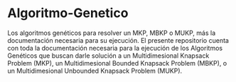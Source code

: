 # Algoritmo-Genetico
Los algoritmos genéticos para resolver un MKP, MBKP o MUKP, más la documentación necesaria para su ejecución.
El presente repositorio cuenta con toda la documentación necesaria para la ejecución de los Algoritmos Genéticos que buscan darle solución a un Multidimesional Knapsack Problem (MKP), un Multidimesional Bounded Knapsack Problem (MBKP), o un Multidimesional Unbounded Knapsack Problem (MUKP). 

